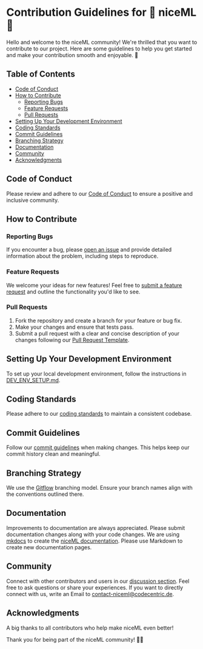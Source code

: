 # Contribution Guidelines for 🍦 niceML 🍦

Hello and welcome to the niceML community! We're thrilled that you want to contribute to
our project. Here are some guidelines to help you get started and make your contribution
smooth and enjoyable. 🚀

## Table of Contents

- [Code of Conduct](#code-of-conduct)
- [How to Contribute](#how-to-contribute)
    - [Reporting Bugs](#reporting-bugs)
    - [Feature Requests](#feature-requests)
    - [Pull Requests](#pull-requests)
- [Setting Up Your Development Environment](#setting-up-your-development-environment)
- [Coding Standards](#coding-standards)
- [Commit Guidelines](#commit-guidelines)
- [Branching Strategy](#branching-strategy)
- [Documentation](#documentation)
- [Community](#community)
- [Acknowledgments](#acknowledgments)

## Code of Conduct

Please review and adhere to our [Code of Conduct](CODE_OF_CONDUCT.md) to ensure a
positive and inclusive community.

## How to Contribute

### Reporting Bugs

If you encounter a bug,
please [open an issue](https://github.com/codecentric-oss/niceml/issues/new/choose) and
provide detailed information about the problem, including steps to reproduce.

### Feature Requests

We welcome your ideas for new features! Feel free
to [submit a feature request](https://github.com/codecentric-oss/niceml/issues/new/choose)
and outline the functionality you'd like to see.

### Pull Requests

1. Fork the repository and create a branch for your feature or bug fix.
2. Make your changes and ensure that tests pass.
3. Submit a pull request with a clear and concise description of your changes following
   our [Pull Request Template](https://github.com/codecentric-oss/niceml/compare).

## Setting Up Your Development Environment

To set up your local development environment, follow the instructions
in [DEV_ENV_SETUP.md](DEV_ENV_SETUP.md).

## Coding Standards

Please adhere to our [coding standards](CODING_STANDARDS.md) to maintain a consistent
codebase.

## Commit Guidelines

Follow our [commit guidelines](COMMIT_GUIDELINES.md) when making changes. This helps
keep our commit history clean and meaningful.

## Branching Strategy

We use
the [Gitflow](https://www.atlassian.com/git/tutorials/comparing-workflows/gitflow-workflow)
branching model. Ensure your branch names align with the conventions outlined there.

## Documentation

Improvements to documentation are always appreciated. Please submit documentation
changes along with your code changes.
We are using [mkdocs](https://squidfunk.github.io/mkdocs-material/) to create
the [niceML
documentation](https://niceml.io/). Please use Markdown to create new documentation
pages.

## Community

Connect with other contributors and users in
our [discussion section](https://github.com/codecentric-oss/niceml/discussions). Feel
free to ask questions or share your experiences.
If you want to directly connect with us, write an Email
to [contact-niceml@codecentric.de](mailto:contact-niceml@codecentric.de).

## Acknowledgments

A big thanks to all contributors who help make niceML even better!

Thank you for being part of the niceML community! 🙌🎉
